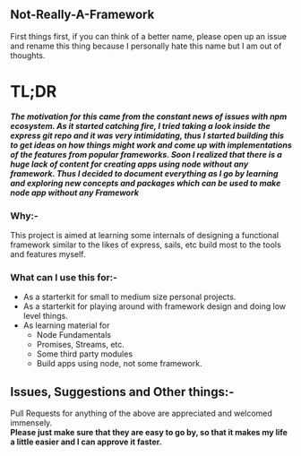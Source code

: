 ## Not-Really-A-Framework
First things first, if you can think of a better name, please open up an issue and rename this thing because I personally hate this name but I am out of thoughts.   

# TL;DR
*__The motivation for this came from the constant news of issues with npm ecosystem. As it started catching fire, I tried taking a look inside the express git repo and it was very intimidating, thus I started building this to get ideas on how things might work and come up with implementations of the features from popular frameworks. Soon I realized that there is a huge lack of content for creating apps using node without any framework. Thus I decided to document everything as I go by learning and exploring new concepts and packages which can be used to make node app without any Framework__*


### Why:-
This project is aimed at learning some internals of designing a functional framework similar to the likes of express, sails, etc build most to the tools and features myself.

### What can I use this for:-
* As a starterkit for small to medium size personal projects.
* As a starterkit for playing around with framework design and doing low level things.
* As learning material for
    * Node Fundamentals
    * Promises, Streams, etc.
    * Some third party modules
    * Build apps using node, not some framework.

## Issues, Suggestions and Other things:-
Pull Requests for anything of the above are appreciated and welcomed immensely.   
**Please just make sure that they are easy to go by, so that it makes my life a little easier and I can approve it faster.**
